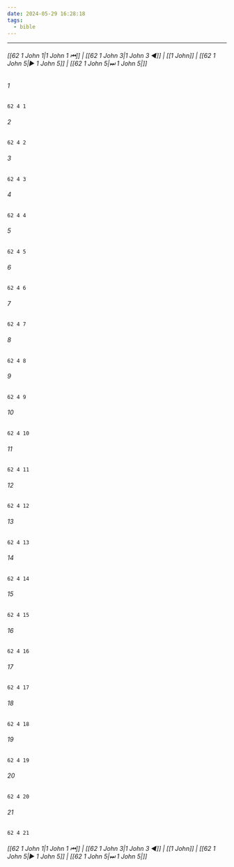 ```yaml
---
date: 2024-05-29 16:28:18
tags:
  - bible
---
```

___

###### [[62 1 John 1|1 John 1 ⏮]] | [[62 1 John 3|1 John 3 ◀]] | [[1 John]] | [[62 1 John 5|▶ 1 John 5]] | [[62 1 John 5|⏭ 1 John 5|]]

###### 1
``` verse
62 4 1 
```
###### 2
``` verse
62 4 2 
```
###### 3
``` verse
62 4 3 
```
###### 4
``` verse
62 4 4 
```
###### 5
``` verse
62 4 5 
```
###### 6
``` verse
62 4 6 
```
###### 7
``` verse
62 4 7 
```
###### 8
``` verse
62 4 8 
```
###### 9
``` verse
62 4 9 
```
###### 10
``` verse
62 4 10 
```
###### 11
``` verse
62 4 11 
```
###### 12
``` verse
62 4 12 
```
###### 13
``` verse
62 4 13 
```
###### 14
``` verse
62 4 14 
```
###### 15
``` verse
62 4 15 
```
###### 16
``` verse
62 4 16 
```
###### 17
``` verse
62 4 17 
```
###### 18
``` verse
62 4 18 
```
###### 19
``` verse
62 4 19 
```
###### 20
``` verse
62 4 20 
```
###### 21
``` verse
62 4 21 
```

###### [[62 1 John 1|1 John 1 ⏮]] | [[62 1 John 3|1 John 3 ◀]] | [[1 John]] | [[62 1 John 5|▶ 1 John 5]] | [[62 1 John 5|⏭ 1 John 5|]]

